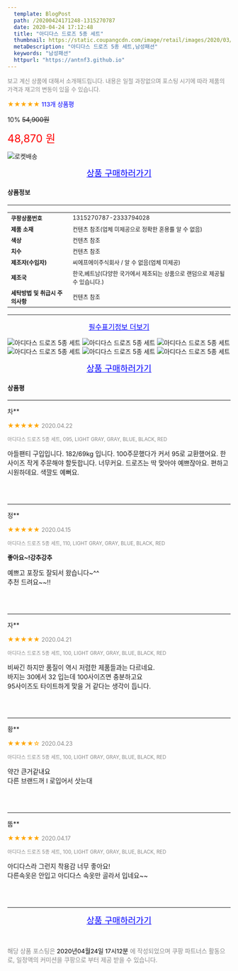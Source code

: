 ```yaml
---
  template: BlogPost
  path: /20200424171248-1315270787
  date: 2020-04-24 17:12:48
  title: "아디다스 드로즈 5종 세트"
  thumbnail: https://static.coupangcdn.com/image/retail/images/2020/03/04/9/1/ac56b184-d2d6-4cae-9fb6-a3402b7a09e5.jpg
  metaDescription: "아디다스 드로즈 5종 세트,남성패션"
  keywords: "남성패션"
  httpurl: "https://antnf3.github.io"
---
```

  
<span style="color: #888;font-size:0.8rem">보고 계신 상품에 대해서 소개해드립니다.
내용은 일절 과장없으며 포스팅 시기에 따라 제품의 가격과 재고의 변동이 있을 수 있습니다.</span>
  
<span style="color: orange;">★★★★★</span> <span style="color: blue;font-size: 0.85rem;">113개 상품평</span>

<span style="font-size: 0.9rem">10%</span> <span style="font-size: 0.9rem">~~54,900원~~</span>

<span style="color: red;font-size: 1.5rem;">48,870 원</span>

![로켓배송](https://postfiles.pstatic.net/MjAyMDA0MTBfMjcz/MDAxNTg2NDQ1OTAwMDc5.1T-Iy6-X12_V8iyof2OtSqUCu6urPUUOnjG41kbMy_kg.c1eqxaGayJ1XX0TGV24QXbZg9dvQ9C_dYZx39G_Z7Wog.PNG.cigshop2/rocket_logo.png?type=w773)

<p align="center"><a href="http://me2.do/Ixv5HxAQ" style="font-size: 1.2rem; color: blue;">상품 구매하러가기</a></p>

#### 상품정보

---

|                  |                       |
| ---------------- | --------------------- |
| **<span style="font-size:0.8rem;">쿠팡상품번호</span>** | <span style="font-size:0.8rem;">1315270787-2333794028</span> |
| **<span style="font-size:0.8rem;">제품 소재</span>**    | <span style="font-size:0.8rem;">컨텐츠 참조(업체 미제공으로 정확한 혼용률 알 수 없음)</span>        |
| **<span style="font-size:0.8rem;">색상</span>**    | <span style="font-size:0.8rem;">컨텐츠 참조</span>        |
| **<span style="font-size:0.8rem;">치수</span>**    | <span style="font-size:0.8rem;">컨텐츠 참조</span>        |
| **<span style="font-size:0.8rem;">제조자(수입자)</span>**    | <span style="font-size:0.8rem;">씨에프에이주식회사 /  알 수 없음(업체 미제공)</span>        |
| **<span style="font-size:0.8rem;">제조국</span>**    | <span style="font-size:0.8rem;">한국,베트남(다양한 국가에서 제조되는 상품으로 랜덤으로 제공될 수 있습니다.)	</span>        |
| **<span style="font-size:0.8rem;">세탁방법 및 취급시 주의사항</span>**    | <span style="font-size:0.8rem;">컨텐츠 참조</span>        |




---

<p align="center"><a href="http://me2.do/Ixv5HxAQ" style="font-size: 1rem; color: blue;">필수표기정보 더보기</a></p>

![아디다스 드로즈 5종 세트](http://thumbnail6.coupangcdn.com/thumbnails/remote/q89/image/retail/images/2020/02/25/15/4/ec7442e8-084a-4b1c-8e67-4d0e38af7594.jpg)
![아디다스 드로즈 5종 세트](http://thumbnail10.coupangcdn.com/thumbnails/remote/q89/image/retail/images/2020/02/25/15/3/bcee7c02-6ca5-4a29-811c-22819b9133a5.jpg)
![아디다스 드로즈 5종 세트](http://thumbnail7.coupangcdn.com/thumbnails/remote/q89/image/retail/images/2020/02/25/15/4/3d59a064-f006-40af-8353-7b7dd3ef4520.jpg)
![아디다스 드로즈 5종 세트](http://thumbnail10.coupangcdn.com/thumbnails/remote/q89/image/retail/images/2020/02/25/15/2/99b7b46f-3050-4d13-82ea-a3601896774d.jpg)
![아디다스 드로즈 5종 세트](http://thumbnail6.coupangcdn.com/thumbnails/remote/q89/image/retail/images/2020/02/25/15/1/e6c2c3a5-55f9-45b0-bf8d-831357454adc.jpg)
![아디다스 드로즈 5종 세트](http://thumbnail10.coupangcdn.com/thumbnails/remote/q89/image/retail/images/2020/03/04/9/0/fd6faace-34bf-43cc-871d-01b76ced2b3c.jpg)

<p align="center"><a href="http://me2.do/Ixv5HxAQ" style="font-size: 1.2rem; color: blue;">상품 구매하러가기</a></p>

#### 상품평
  
---
  
차**
    
<span style="color: orange;">★★★★★</span> <span style="font-size:0.8rem;color: #888;">2020.04.22</span>
    
<span style="color: #888;font-size:0.7rem">아디다스 드로즈 5종 세트, 095, LIGHT GRAY, GRAY, BLUE, BLACK, RED</span>
    

    
<span style="font-size: 0.9rem;">아들팬티 구입입니다. 182/69kg 입니다. 100주문했다가 커서 95로 교환했어요. 한사이즈 작게 주문해야 할듯합니다. 너무커요. 드로즈는 딱 맞아야 예쁘잖아요. 편하고 시원하데요. 색깔도 예뻐요.</span>
    
<br>
<br>

---
  
정**
    
<span style="color: orange;">★★★★★</span> <span style="font-size:0.8rem;color: #888;">2020.04.15</span>
    
<span style="color: #888;font-size:0.7rem">아디다스 드로즈 5종 세트, 110, LIGHT GRAY, GRAY, BLUE, BLACK, RED</span>
    
<span style="font-size:0.85rem">**좋아요~!강추강추**</span>
    
<span style="font-size: 0.9rem;">예쁘고 포장도 잘되서 왔습니다~^^<br/>추천 드려요~~!!</span>
    
<br>
<br>

---
  
자**
    
<span style="color: orange;">★★★★★</span> <span style="font-size:0.8rem;color: #888;">2020.04.21</span>
    
<span style="color: #888;font-size:0.7rem">아디다스 드로즈 5종 세트, 100, LIGHT GRAY, GRAY, BLUE, BLACK, RED</span>
    

    
<span style="font-size: 0.9rem;">비싸긴 하지만 품질이 역시 저렴한 제품들과는 다르네요.<br/>바지는 30에서 32 입는데 100사이즈면 충분하고요<br/>95사이즈도 타이트하게 맞을 거 같다는 생각이 듭니다.</span>
    
<br>
<br>

---
  
황**
    
<span style="color: orange;">★★★★☆</span> <span style="font-size:0.8rem;color: #888;">2020.04.23</span>
    
<span style="color: #888;font-size:0.7rem">아디다스 드로즈 5종 세트, 100, LIGHT GRAY, GRAY, BLUE, BLACK, RED</span>
    

    
<span style="font-size: 0.9rem;">약간 큰거같내요 <br/>다른 브랜드꺼 l 로입어서 삿는대</span>
    
<br>
<br>

---
  
뚭**
    
<span style="color: orange;">★★★★★</span> <span style="font-size:0.8rem;color: #888;">2020.04.17</span>
    
<span style="color: #888;font-size:0.7rem">아디다스 드로즈 5종 세트, 100, LIGHT GRAY, GRAY, BLUE, BLACK, RED</span>
    

    
<span style="font-size: 0.9rem;">아디다스라 그런지 착용감 너무 좋아요!<br/>다른속옷은 안입고 아디다스 속옷만 골라서 입네요~~</span>
    
<br>
<br>


  
---
  
<p align="center"><a href="http://me2.do/Ixv5HxAQ" style="font-size: 1.2rem; color: blue;">상품 구매하러가기</a></p>
  
<br>
  
<span style="font-size: 0.85rem; color: #888;">해당 상품 포스팅은 <span style="color: #000;"> 2020년04월24일 17시12분 </span> 에 작성되었으며 쿠팡 파트너스 활동으로, 일정액의 커미션을 쿠팡으로 부터 제공 받을 수 있습니다.</span>